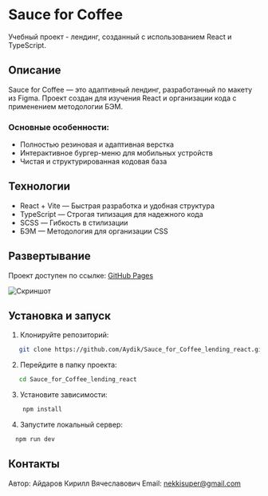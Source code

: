 # Sauce for Coffee

Учебный проект - лендинг, созданный с использованием React и TypeScript.

## Описание

Sauce for Coffee — это адаптивный лендинг, разработанный по макету из Figma. Проект создан для изучения React и
организации кода с применением методологии БЭМ.

### Основные особенности:

- Полностью резиновая и адаптивная верстка
- Интерактивное бургер-меню для мобильных устройств
- Чистая и структурированная кодовая база

## Технологии

- React + Vite — Быстрая разработка и удобная структура
- TypeScript — Строгая типизация для надежного кода
- SCSS — Гибкость в стилизации
- БЭМ — Методология для организации CSS

## Развертывание

Проект доступен по ссылке: [GitHub Pages](https://Aydik.github.io/Sauce_for_Coffee_lending_react/)

![Скриншот](./assets/screenshot.png)

## Установка и запуск

1. Клонируйте репозиторий:

```sh
   git clone https://github.com/Aydik/Sauce_for_Coffee_lending_react.git
```

2. Перейдите в папку проекта:

```sh
   cd Sauce_for_Coffee_lending_react
```

3. Установите зависимости:

```sh
    npm install
```

4. Запустите локальный сервер:

```sh
  npm run dev
```

## Контакты

Автор: Айдаров Кирилл Вячеславович
Email: nekkisuper@gmail.com